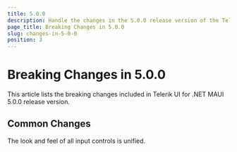 ```yaml
---
title: 5.0.0
description: Handle the changes in the 5.0.0 release version of the Telerik UI for .NET MAUI components.
page_title: Breaking Changes in 5.0.0
slug: changes-in-5-0-0
position: 3
---
```


# Breaking Changes in 5.0.0

This article lists the breaking changes included in Telerik UI for .NET MAUI 5.0.0 release version.

## Common Changes

The look and feel of all input controls is unified.